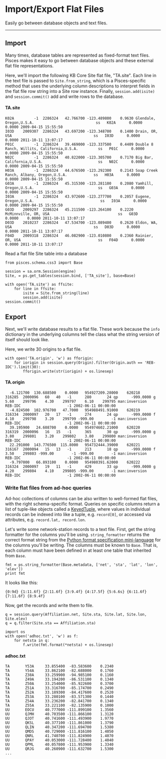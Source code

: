 # Import/Export Flat Files

Easily go between database objects and text files.

---


## Import

Many times, database tables are represented as fixed-format text files. 
Pisces makes it easy to go between database objects and these external flat file representations.

Here, we'll import the following KB Core Site flat file, "TA.site".
Each line in the text file is passed to `Site.from_string`, which is a 
Pisces-specific method that uses the underlying column descriptions to interpret 
fields in the flat file row string into a Site row instance. 
Finally, `session.add(isite)` and `session.commit()` add and write rows to the 
database.

#### TA.site

    K02A         -1  2286324   42.766700 -123.489800    0.9630 Glendale, Oregon,U.S.A.                            ss   K02A      0.0000    0.0000 2009-04-15 15:55:50
    I03D    2009307  2286324   43.697200 -123.348700    0.1400 Drain, OR, USA                                     ss   I03D      0.0000    0.0000 2011-10-11 13:07:17
    P01C         -1  2286324   39.469000 -123.337500    0.4409 Double 8 Ranch, Willits, California,U.S.A.         ss   P01C      0.0000    0.0000 2009-04-15 15:55:50
    N02C         -1  2286324   40.822000 -123.305700    0.7170 Big Bar, California,U.S.A.                         ss   N02C      0.0000    0.0000 2009-04-15 15:55:50
    H03A         -1  2286324   44.676500 -123.292300    0.2143 Soap Creek Ranch, Albany, Oregon,U.S.A.            ss   H03A      0.0000    0.0000 2009-04-15 15:55:50
    G03A         -1  2286324   45.315300 -123.281100    0.2080 Yamhill, Oregon,U.S.A.                             ss   G03A      0.0000    0.0000 2009-04-15 15:55:50
    I03A         -1  2286324   43.972600 -123.277700    0.2057 Eugene, Oregon,U.S.A.                              ss   I03A      0.0000    0.0000 2009-04-15 15:55:50
    G03D    2009297  2286324   45.211500 -123.264100    0.2220 McMinnville, OR, USA                               ss   G03D      0.0000    0.0000 2011-10-11 13:07:17
    D03D    2010237  2286324   47.534700 -123.089400    0.2620 Eldon, WA, USA                                     ss   D03D      0.0000    0.0000 2011-10-11 13:07:17
    F04D    2009318  2286324   46.082900 -123.010800    0.2360 Rainier, OR, USA                                   ss   F04D      0.0000    0.0000 2011-10-11 13:07:17


Read a flat file Site table into a database

    from pisces.schema.css3 import Base

    session = sa.orm.Session(engine)
    Site, = ps.get_tables(session.bind, ['TA_site'], base=Base)
    
    with open('TA.site') as ffsite:
        for line in ffsite:
            isite = Site.from_string(line)
            session.add(isite)
    session.commit()


## Export

Next, we'll write database results to a flat file.  These work because the `info` dictionary in the underlying columns tell the class what the string version of itself should look like.

Here, we write 30 origins to a flat file.

    with open('TA.origin', 'w') as fforigin:
        for iorigin in session.query(Origin).filter(Origin.auth == 'REB-IDC').limit(30):
            fforigin.write(str(iorigin) + os.linesep)

#### TA.origin

      -6.121700  130.688500    0.0000   954927209.28000    620218    316285  2000096   60   40   -1      280       24 qp      -999.0000 g    5.60    299796    4.30    299797    6.10    299795 man:inversion   REB-IDC                     -1 2002-06-11 00:00:00
      -4.824500  102.976700   47.7000   954988491.91000    620219    316334  2000097   20   17   -1      274       24 qp      -999.0000 f    4.10    299798    3.20    299799 -999.00        -1 man:inversion   REB-IDC                     -1 2002-06-11 00:00:00
      39.195900   24.608700    0.0000   954974602.21000    620220    316319  2000096   16   15   -1      365       30 qp      -999.0000 g    3.80    299801    3.20    299802    3.80    299800 man:inversion   REB-IDC                     -1 2002-06-11 00:00:00
      22.291000  143.776500  115.8000   954732444.39000    620221    316167  2000094   15   13   -1      213       18 qp      -999.0000 f    3.50    299803 -999.00        -1 -999.00        -1 man:inversion   REB-IDC                     -1 2002-06-11 00:00:00
      -9.797000   66.893100    0.0000   954980391.62000    620222    316324  2000097   19   11   -1      429       33 qp      -999.0000 g    4.20    299804    4.10    299805 -999.00        -1 man:inversion   REB-IDC                     -1 2002-06-11 00:00:00


### Write flat files from ad-hoc queries

Ad-hoc collections of columns can be also written to well-formed flat files, with the right schema-specific format.
Queries on specific columns return a list of tuple-like objects called a [KeyedTuple](http://docs.sqlalchemy.org/en/rel_0_9/orm/query.html#sqlalchemy.util.KeyedTuple), 
where values in individual records can be indexed into like a tuple, e.g. `record[0]`, 
or accessed via attributes, e.g. `record.lat, record.lon`. 

Let's write some network-station records to a text file.  First, get the string formatter for the columns you'll be using. 
`string_formatter` returns the correct format string from the [Python format specification mini-language](http://docs.python.org/2/library/string.html#format-specification-mini-language) for the columns you'll be writing. 
The columns must be known to `Base`.  That is, each column must have been defined in at least one table that inherited from `Base`.



    fmt = ps.string_formatter(Base.metadata, ['net', 'sta', 'lat', 'lon', 'elev'])
    print fmt
    
It looks like this:

    {0:9d} {1:11.6f} {2:11.6f} {3:9.4f} {4:17.5f} {5:6.6s} {6:11.6f} {7:11.6f} {8:9.4f}

Now, get the records and write them to file.

    q = session.query(Affiliation.net, Site.sta, Site.lat, Site.lon, Site.elev)
    q = q.filter(Site.sta == Affiliation.sta)
    
    import os
    with open('adhoc.txt', 'w') as f:
        for netsta in q:
            f.write(fmt.format(*netsta) + os.linesep)

#### adhoc.txt

    TA       Y53A     33.855400  -83.583600    0.2340
    TA       Y54A     33.862100  -82.688000    0.1760
    TA       Z38A     33.259900  -94.985100    0.1160
    TA       Z49A     33.194200  -86.531100    0.1340
    TA       Z50A     33.254000  -85.922600    0.3700
    TA       Z51A     33.316700  -85.174700    0.2490
    TA       Z52A     33.189300  -84.417600    0.2520
    TA       Z53A     33.280100  -83.571300    0.1440
    TA       Z54A     33.236200  -82.841700    0.1340
    TA       Z55A     33.221100  -82.135900    0.1000
    UU       EOCU     40.777000 -111.899100    1.3560
    UU       QJMH     40.703500 -111.866100    1.3120
    UU       QJOT     40.741600 -111.493900    1.9770
    UU       QKSL     40.377100 -111.861000    1.3790
    UU       QLIN     40.347200 -111.694700    1.5380
    UU       QMDS     40.729000 -111.816100    1.4050
    UU       QNRL     41.740700 -111.824900    1.4070
    UU       QPAY     40.053000 -111.728400    1.4040
    UU       QPML     40.057800 -111.953900    1.3340
    UU       QRJG     40.260900 -111.632700    1.5300
    ...


